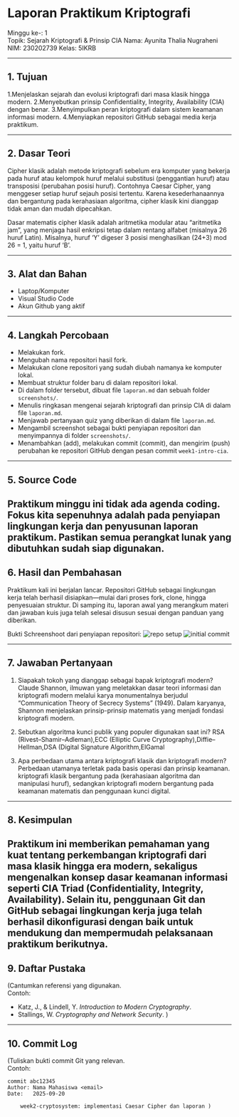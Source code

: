 # Laporan Praktikum Kriptografi
Minggu ke-: 1  
Topik: Sejarah Kriptografi & Prinsip CIA 
Nama: Ayunita Thalia Nugraheni 
NIM: 230202739 
Kelas: 5IKRB 

---

## 1. Tujuan
1.Menjelaskan sejarah dan evolusi kriptografi dari masa klasik hingga modern.
2.Menyebutkan prinsip Confidentiality, Integrity, Availability (CIA) dengan benar.
3.Menyimpulkan peran kriptografi dalam sistem keamanan informasi modern.
4.Menyiapkan repositori GitHub sebagai media kerja praktikum.

---

## 2. Dasar Teori
Cipher klasik adalah metode kriptografi sebelum era komputer yang bekerja pada huruf atau kelompok huruf melalui substitusi (penggantian huruf) atau transposisi (perubahan posisi huruf). Contohnya Caesar Cipher, yang menggeser setiap huruf sejauh posisi tertentu. Karena kesederhanaannya dan bergantung pada kerahasiaan algoritma, cipher klasik kini dianggap tidak aman dan mudah dipecahkan.

Dasar matematis cipher klasik adalah aritmetika modular atau “aritmetika jam”, yang menjaga hasil enkripsi tetap dalam rentang alfabet (misalnya 26 huruf Latin). Misalnya, huruf ‘Y’ digeser 3 posisi menghasilkan (24+3) mod 26 = 1, yaitu huruf ‘B’.

---

## 3. Alat dan Bahan
- Laptop/Komputer 
- Visual Studio Code
- Akun Github yang aktif 

---

## 4. Langkah Percobaan
- Melakukan fork. 
- Mengubah nama repositori hasil fork.
- Melakukan clone repositori yang sudah diubah namanya ke komputer lokal.
- Membuat struktur folder baru di dalam repositori lokal.
- Di dalam folder tersebut, dibuat file `laporan.md` dan sebuah folder `screenshots/`.
- Menulis ringkasan mengenai sejarah kriptografi dan prinsip CIA di dalam file `laporan.md`.
- Menjawab pertanyaan quiz yang diberikan di dalam file `laporan.md`.
- Mengambil screenshot sebagai bukti penyiapan repositori dan menyimpannya di folder `screenshots/`.
- Menambahkan (add), melakukan commit (commit), dan mengirim (push) perubahan ke repositori GitHub dengan pesan commit `week1-intro-cia`.
---

## 5. Source Code
Praktikum minggu ini tidak ada agenda coding. Fokus kita sepenuhnya adalah pada penyiapan lingkungan kerja dan penyusunan laporan praktikum. Pastikan semua perangkat lunak yang dibutuhkan sudah siap digunakan.
---

## 6. Hasil dan Pembahasan
Praktikum kali ini berjalan lancar. Repositori GitHub sebagai lingkungan kerja telah berhasil disiapkan—mulai dari proses fork, clone, hingga penyesuaian struktur. Di samping itu, laporan awal yang merangkum materi dan jawaban kuis juga telah selesai disusun sesuai dengan panduan yang diberikan.

Bukti Schreenshoot dari penyiapan repositori: 
![repo setup](/praktikum/week1-intro-cia/Screenshot/repo_setup.png)
![initial commit](/praktikum/week1-intro-cia/Screenshot/initial_commit.png)

---

## 7. Jawaban Pertanyaan
1. Siapakah tokoh yang dianggap sebagai bapak kriptografi modern?
Claude Shannon, ilmuwan yang meletakkan dasar teori informasi dan kriptografi modern melalui karya monumentalnya berjudul “Communication Theory of Secrecy Systems” (1949). Dalam karyanya, Shannon menjelaskan prinsip-prinsip matematis yang menjadi fondasi kriptografi modern.

2. Sebutkan algoritma kunci publik yang populer digunakan saat ini? 
RSA (Rivest–Shamir–Adleman),ECC (Elliptic Curve Cryptography),Diffie–Hellman,DSA (Digital Signature Algorithm,ElGamal

3. Apa perbedaan utama antara kriptografi klasik dan kriptografi modern?
Perbedaan utamanya terletak pada basis operasi dan prinsip keamanan.
kriptografi klasik bergantung pada (kerahasiaan algoritma dan manipulasi huruf), sedangkan
kriptografi modern bergantung pada keamanan matematis dan penggunaan kunci digital.

---

## 8. Kesimpulan
Praktikum ini memberikan pemahaman yang kuat tentang perkembangan kriptografi dari masa klasik hingga era modern, sekaligus mengenalkan konsep dasar keamanan informasi seperti CIA Triad (Confidentiality, Integrity, Availability). Selain itu, penggunaan Git dan GitHub sebagai lingkungan kerja juga telah berhasil dikonfigurasi dengan baik untuk mendukung dan mempermudah pelaksanaan praktikum berikutnya.
---

## 9. Daftar Pustaka
(Cantumkan referensi yang digunakan.  
Contoh:  
- Katz, J., & Lindell, Y. *Introduction to Modern Cryptography*.  
- Stallings, W. *Cryptography and Network Security*.  )

---

## 10. Commit Log
(Tuliskan bukti commit Git yang relevan.  
Contoh:
```
commit abc12345
Author: Nama Mahasiswa <email>
Date:   2025-09-20

    week2-cryptosystem: implementasi Caesar Cipher dan laporan )
```
